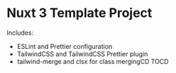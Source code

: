 # Nuxt 3 Template Project

Includes:
* ESLint and Prettier configuration
* TailwindCSS and TailwindCSS Prettier plugin
* tailwind-merge and clsx for class mergingCD TOCD 
